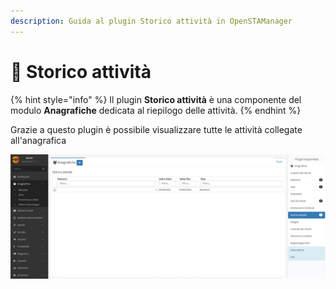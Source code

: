 ```yaml
---
description: Guida al plugin Storico attività in OpenSTAManager
---
```


# 🎥 Storico attività

{% hint style="info" %}
Il plugin **Storico attività** è una componente del modulo **Anagrafiche** dedicata al riepilogo delle attività.
{% endhint %}

Grazie a questo plugin è possibile visualizzare tutte le attività collegate all'anagrafica

![](<../../../.gitbook/assets/image (56) (1) (1) (1) (1) (1).png>)
